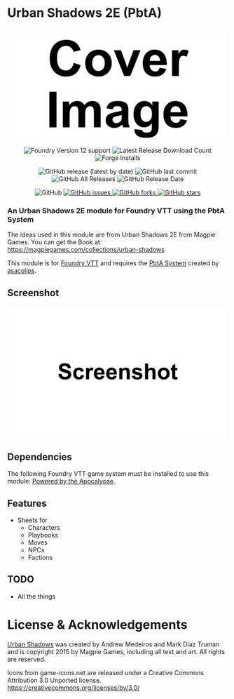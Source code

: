 # Urban Shadows 2E (PbtA)

![Cover](assets/cover.webp)

<p align="center">
    <img alt="Foundry Version 12 support" src="https://img.shields.io/badge/Foundry-v12-informational"> 
    <img alt="Latest Release Download Count" src="https://img.shields.io/github/downloads/philote/urban-shadows-pbta/latest/module.zip"> 
    <img alt="Forge Installs" src="https://img.shields.io/badge/dynamic/json?label=Forge%20Installs&query=package.installs&suffix=%25&url=https%3A%2F%2Fforge-vtt.com%2Fapi%2Fbazaar%2Fpackage%urban-shadows-pbta&colorB=4aa94a" />
</p>
<p align="center">
    <img alt="GitHub release (latest by date)" src="https://img.shields.io/github/v/release/philote/urban-shadows-pbta"> 
    <img alt="GitHub last commit" src="https://img.shields.io/github/last-commit/philote/urban-shadows-pbta"> 
    <img alt="GitHub All Releases" src="https://img.shields.io/github/downloads/philote/urban-shadows-pbta/total" /> 
    <img alt="GitHub Release Date" src="https://img.shields.io/github/release-date/philote/urban-shadows-pbta?label=latest%20release" /> 
</p>
<p align="center">
    <img alt="GitHub" src="https://img.shields.io/github/license/philote/urban-shadows-pbta"> 
    <a href="https://github.com/philote/urban-shadows-pbta/issues">
        <img alt="GitHub issues" src="https://img.shields.io/github/issues/philote/urban-shadows-pbta">
    </a> 
    <a href="https://github.com/philote/urban-shadows-pbta/network">
        <img alt="GitHub forks" src="https://img.shields.io/github/forks/philote/urban-shadows-pbta">
    </a> 
    <a href="https://github.com/philote/urban-shadows-pbta/stargazers">
        <img alt="GitHub stars" src="https://img.shields.io/github/stars/philote/urban-shadows-pbta">
    </a> 
</p>

### An Urban Shadows 2E module for Foundry VTT using the PbtA System

The ideas used in this module are from Urban Shadows 2E from Magpie Games. You can get the Book at: https://magpiegames.com/collections/urban-shadows

This module is for [Foundry VTT](https://foundryvtt.com/) and requires the [PbtA System](https://github.com/asacolips-projects/pbta) created by [asacolips](https://github.com/asacolips).

## Screenshot
![Screenshot](assets/screenshot.webp)

## Dependencies

The following Foundry VTT game system must be installed to use this module: [Powered by the Apocalypse](https://foundryvtt.com/packages/pbta).

## Features
- Sheets for 
  - Characters
  - Playbooks
  - Moves
  - NPCs
  - Factions

## TODO
- All the things

# License & Acknowledgements
[Urban Shadows](https://magpiegames.com/collections/urban-shadows) was created by Andrew Medeiros and Mark Diaz Truman and is copyright 2015 by Magpie Games, including all text and art. All rights are reserved.

Icons from game-icons.net are released under a Creative Commons Attribution 3.0 Unported license. https://creativecommons.org/licenses/by/3.0/
